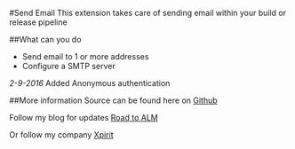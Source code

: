 #Send Email
This extension takes care of sending email within your build or release pipeline

##What can you do
* Send email to 1 or more addresses
* Configure a SMTP server 

*2-9-2016*
Added Anonymous authentication

##More information
Source can be found here on [Github](https://github.com/renevanosnabrugge/SendEmail-BuildTask)

Follow my blog for updates [Road to ALM](http://www.roadtoalm.com)

Or follow my company [Xpirit](http://xpirit.com)